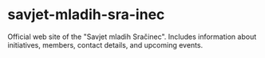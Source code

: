 # savjet-mladih-sra-inec
Official web site of the "Savjet mladih Sračinec". Includes information about initiatives, members, contact details, and upcoming events.
